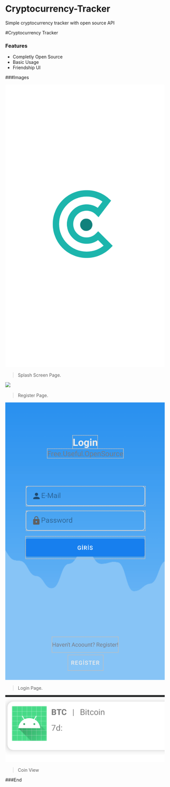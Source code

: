 # Cryptocurrency-Tracker
Simple cryptocurrency tracker with open source API

#Cryptocurrency Tracker

### Features

- Completly Open Source
- Basic Usage
- Friendship UI



###Images

![](/acılıs.png)

> Splash Screen Page.

![](/regiser.png)

> Register Page.

![](/login.png)

> Login Page.

![](/coin-description.png)

> Coin View



###End
